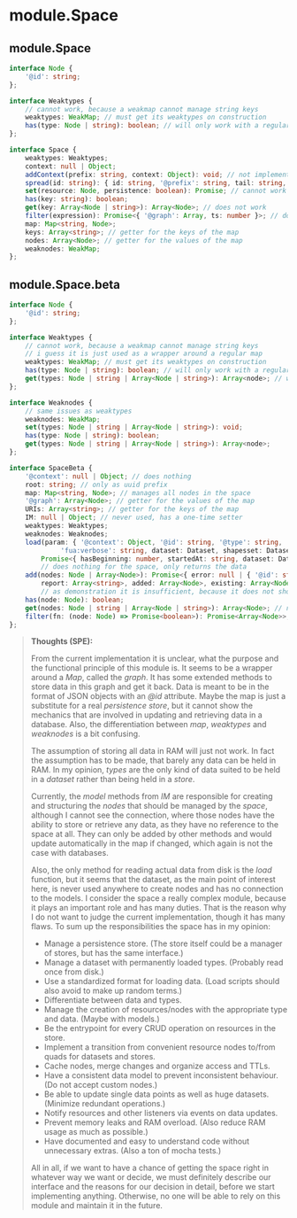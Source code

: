 # module.Space

## module.Space

```ts
interface Node {
    '@id': string;
};

interface Weaktypes {
    // cannot work, because a weakmap cannot manage string keys
    weaktypes: WeakMap; // must get its weaktypes on construction
    has(type: Node | string): boolean; // will only work with a regular map
};

interface Space {
    weaktypes: Weaktypes;
    context: null | Object;
    addContext(prefix: string, context: Object): void; // not implemented
    spread(id: string): { id: string, '@prefix': string, tail: string, uri: string };
    set(resource: Node, persistence: boolean): Promise; // cannot work at all
    has(key: string): boolean;
    get(key: Array<Node | string>): Array<Node>; // does not work
    filter(expression): Promise<{ '@graph': Array, ts: number }>; // does not work
    map: Map<string, Node>;
    keys: Array<string>; // getter for the keys of the map
    nodes: Array<Node>; // getter for the values of the map
    weaknodes: WeakMap;
};
```

## module.Space.beta

```ts
interface Node {
    '@id': string;
};

interface Weaktypes {
    // cannot work, because a weakmap cannot manage string keys
    // i guess it is just used as a wrapper around a regular map
    weaktypes: WeakMap; // must get its weaktypes on construction
    has(type: Node | string): boolean; // will only work with a regular map
    get(types: Node | string | Array<Node | string>): Array<node>; // will only work with a regular map
};

interface Weaknodes {
    // same issues as weaktypes
    weaknodes: WeakMap;
    set(types: Node | string | Array<Node | string>): void;
    has(type: Node | string): boolean;
    get(types: Node | string | Array<Node | string>): Array<node>;
};

interface SpaceBeta {
    '@context': null | Object; // does nothing
    root: string; // only as uuid prefix
    map: Map<string, Node>; // manages all nodes in the space
    '@graph': Array<Node>; // getter for the values of the map
    URIs: Array<string>; // getter for the keys of the map
    IM: null | Object; // never used, has a one-time setter
    weaktypes: Weaktypes;
    weaknodes: Weaknodes;
    load(param: { '@context': Object, '@id': string, '@type': string, 'rdfs:label': string, 'fua:dop': boolean, 
             'fua:verbose': string, dataset: Dataset, shapesset: Dataset, index: Set<string>, 'fua:load': Array<string> }): 
        Promise<{ hasBeginning: number, startedAt: string, dataset: Dataset, shapeset: Dataset, endedAt: string }>;
        // does nothing for the space, only returns the data
    add(nodes: Node | Array<Node>): Promise<{ error: null | { '@id': string, 'fua:ts': number, message: string }, 
        report: Array<string>, added: Array<Node>, existing: Array<Node>, bads: Array<Node> }>; // async for no reason
        // as demonstration it is insufficient, because it does not show the case of manimulating and merging nodes
    has(node: Node): boolean;
    get(nodes: Node | string | Array<Node | string>): Array<Node>; // not necessarily the same length as input
    filter(fn: (node: Node) => Promise<boolean>): Promise<Array<Node>>; // only async because of the filter function
};
```

> __Thoughts (SPE):__
>
> From the current implementation it is unclear, what the purpose and the functional principle
> of this module is. It seems to be a wrapper around a _Map_, called the _graph_. It has some extended
> methods to store data in this graph and get it back. Data is meant to be in the format of JSON objects
> with an _@id_ attribute. Maybe the map is just a substitute for a real _persistence store_, but it cannot
> show the mechanics that are involved in updating and retrieving data in a database. Also, the differentiation
> between _map_, _weaktypes_ and _weaknodes_ is a bit confusing.
>
> The assumption of storing all data in RAM will just not work. In fact the assumption has to be made, that barely
> any data can be held in RAM. In my opinion, _types_ are the only kind of data suited to be held in a _dataset_
> rather than being held in a _store_.
>
> Currently, the _model_ methods from _IM_ are responsible for creating and structuring the _nodes_ that should
> be managed by the _space_, although I cannot see the connection, where those nodes have the ability to store
> or retrieve any data, as they have no reference to the space at all. They can only be added by other methods
> and would update automatically in the map if changed, which again is not the case with databases.
>
> Also, the only method for reading actual data from disk is the _load_ function, but it seems that the dataset,
> as the main point of interest here, is never used anywhere to create nodes and has no connection to the models.
> I consider the space a really complex module, because it plays an important role and has many duties. That is the
> reason why I do not want to judge the current implementation, though it has many flaws.
> To sum up the responsibilities the space has in my opinion:
>
> - Manage a persistence store. (The store itself could be a manager of stores, but has the same interface.)
> - Manage a dataset with permanently loaded types. (Probably read once from disk.)
> - Use a standardized format for loading data. (Load scripts should also avoid to make up random terms.)
> - Differentiate between data and types.
> - Manage the creation of resources/nodes with the appropriate type and data. (Maybe with models.)
> - Be the entrypoint for every CRUD operation on resources in the store.
> - Implement a transition from convenient resource nodes to/from quads for datasets and stores.
> - Cache nodes, merge changes and organize access and TTLs.
> - Have a consistent data model to prevent inconsistent behaviour. (Do not accept custom nodes.)
> - Be able to update single data points as well as huge datasets. (Minimize redundant operations.)
> - Notify resources and other listeners via events on data updates.
> - Prevent memory leaks and RAM overload. (Also reduce RAM usage as much as possible.)
> - Have documented and easy to understand code without unnecessary extras. (Also a ton of mocha tests.)
>
> All in all, if we want to have a chance of getting the space right in whatever way we want or decide,
> we must definitely describe our interface and the reasons for our decision in detail, before we start implementing
> anything. Otherwise, no one will be able to rely on this module and maintain it in the future.
